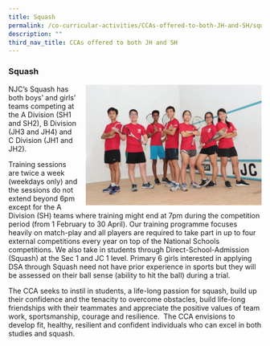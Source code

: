 ```yaml
---
title: Squash
permalink: /co-curricular-activities/CCAs-offered-to-both-JH-and-SH/squash
description: ""
third_nav_title: CCAs offered to both JH and SH
---
```

### Squash

<img src="/images/squash1.png" style="width:350px;height:240px;margin-left:15px;" align = "right"> NJC’s Squash has both boys’ and girls’ teams competing at the A Division (SH1 and SH2), B Division (JH3 and JH4) and C Division (JH1 and JH2).

Training sessions are twice a week (weekdays only) and the sessions do not extend beyond 6pm except for the A Division (SH) teams where training might end at 7pm during the competition period (from 1 February to 30 April). Our training programme focuses heavily on match-play and all players are required to take part in up to four external competitions every year on top of the National Schools competitions. We also take in students through Direct-School-Admission (Squash) at the Sec 1 and JC 1 level. Primary 6 girls interested in applying DSA through Squash need not have prior experience in sports but they will be assessed on their ball sense (ability to hit the ball) during a trial.

The CCA seeks to instil in students, a life-long passion for squash, build up their confidence and the tenacity to overcome obstacles, build life-long friendships with their teammates and appreciate the positive values of team work, sportsmanship, courage and resilience.  The CCA envisions to develop fit, healthy, resilient and confident individuals who can excel in both studies and squash.